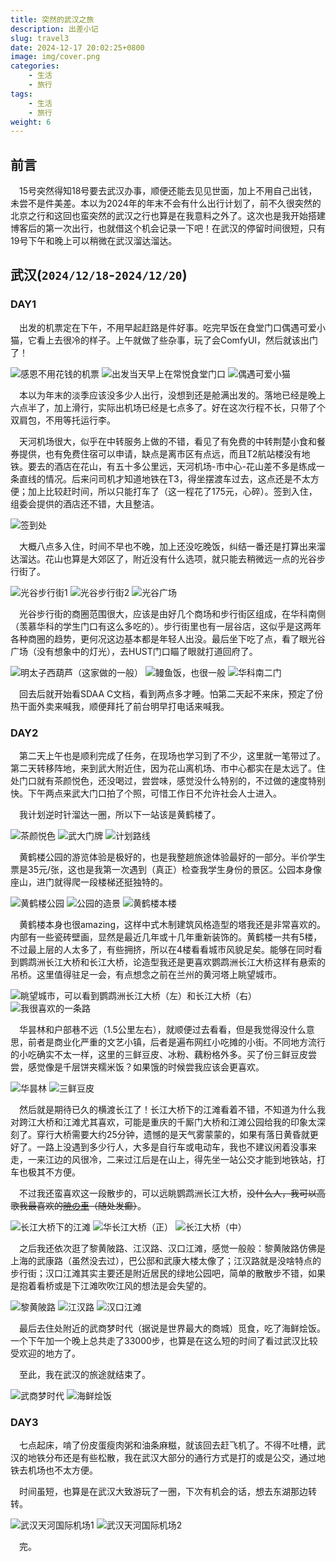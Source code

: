 ```yaml
---
title: 突然的武汉之旅
description: 出差小记
slug: travel3
date: 2024-12-17 20:02:25+0800
image: img/cover.png
categories:
    - 生活
    - 旅行
tags:
    - 生活
    - 旅行
weight: 6
---
```


## 前言

&emsp;15号突然得知18号要去武汉办事，顺便还能去见见世面，加上不用自己出钱，未尝不是件美差。本以为2024年的年末不会有什么出行计划了，前不久很突然的北京之行和这回也蛮突然的武汉之行也算是在我意料之外了。这次也是我开始搭建博客后的第一次出行，也就借这个机会记录一下吧！在武汉的停留时间很短，只有19号下午和晚上可以稍微在武汉溜达溜达。

## 武汉(`2024/12/18`-`2024/12/20`)

### DAY1

&emsp;出发的机票定在下午，不用早起赶路是件好事。吃完早饭在食堂门口偶遇可爱小猫，它看上去很冷的样子。上午就做了些杂事，玩了会ComfyUI，然后就该出门了！

![感恩不用花钱的机票](img/1.jpg) ![出发当天早上在常悦食堂门口](img/2.jpg) ![偶遇可爱小猫](img/3.jpg)

&emsp;本以为年末的淡季应该没多少人出行，没想到还是舱满出发的。落地已经是晚上六点半了，加上滑行，实际出机场已经是七点多了。好在这次行程不长，只带了个双肩包，不用等托运行李。

&emsp;天河机场很大，似乎在中转服务上做的不错，看见了有免费的中转荆楚小食和餐券提供，也有免费住宿可以申请，缺点是离市区有点远，而且T2航站楼没有地铁。要去的酒店在花山，有五十多公里远，天河机场-市中心-花山差不多是练成一条直线的情况。后来问司机才知道地铁在T3，得坐摆渡车过去，这点还是不太方便；加上比较赶时间，所以只能打车了（这一程花了175元，心碎）。签到入住，组委会提供的酒店还不错，大且整洁。

![签到处](img/4.jpg)

&emsp;大概八点多入住，时间不早也不晚，加上还没吃晚饭，纠结一番还是打算出来溜达溜达。花山也算是大郊区了，附近没有什么选项，就只能去稍微远一点的光谷步行街了。

![光谷步行街1](img/5.jpg) ![光谷步行街2](img/6.jpg) ![光谷广场](img/7.jpg)

&emsp;光谷步行街的商圈范围很大，应该是由好几个商场和步行街区组成，在华科南侧（羡慕华科的学生门口有这么多吃的）。步行街里也有一层谷店，这似乎是这两年各种商圈的趋势，更何况这边基本都是年轻人出没。最后坐下吃了点，看了眼光谷广场（没有想象中的灯光），去HUST门口瞄了眼就打道回府了。

![明太子西葫芦（这家做的一般）](img/8.jpg) ![鳗鱼饭，也很一般](img/9.jpg) ![华科南二门](img/10.jpg)

&emsp;回去后就开始看SDAA C文档，看到两点多才睡。怕第二天起不来床，预定了份热干面外卖来喊我，顺便拜托了前台明早打电话来喊我。

### DAY2

&emsp;第二天上午也是顺利完成了任务，在现场也学习到了不少，这里就一笔带过了。第二天转移阵地，来到武大附近住，因为花山离机场、市中心都实在是太远了。住处门口就有茶颜悦色，还没喝过，尝尝味，感觉没什么特别的，不过做的速度特别快。下午两点来武大门口拍了个照，可惜工作日不允许社会人士进入。

&emsp;我计划逆时针溜达一圈，所以下一站该是黄鹤楼了。

![茶颜悦色](img/11.jpg) ![武大门牌](img/12.jpg) ![计划路线](img/20.jpg)

&emsp;黄鹤楼公园的游览体验是极好的，也是我整趟旅途体验最好的一部分。半价学生票是35元/张，这也是我第一次遇到（真正）检查我学生身份的景区。公园本身像座山，进门就得爬一段楼梯还挺独特的。

![黄鹤楼公园](img/13.jpg) ![公园的造景](img/14.jpg) ![黄鹤楼本楼](img/15.jpg)

&emsp;黄鹤楼本身也很amazing，这样中式木制建筑风格造型的塔我还是非常喜欢的。内部有一些瓷砖壁画，显然是最近几年或十几年重新装饰的。黄鹤楼一共有5楼，不过最上层的人太多了，有些拥挤，所以在4楼看看城市风貌足矣。能够在同时看到鹦鹉洲长江大桥和长江大桥，论造型我还是更喜欢鹦鹉洲长江大桥这样有悬索的吊桥。这里值得驻足一会，有点想念之前在兰州的黄河塔上眺望城市。

![眺望城市，可以看到鹦鹉洲长江大桥（左）和长江大桥（右）](img/16.jpg) ![我很喜欢的一条路](img/17.jpg)

&emsp;华昙林和户部巷不远（1.5公里左右），就顺便过去看看，但是我觉得没什么意思，前者是商业化严重的文艺小镇，后者是遍布网红小吃摊的小街。不同地方流行的小吃确实不太一样，这里的三鲜豆皮、冰粉、藕粉格外多。买了份三鲜豆皮尝尝，感觉像是千层饼夹糯米饭？如果饿的时候尝我应该会更喜欢。

![华昙林](img/18.png) ![三鲜豆皮](img/19.png)

&emsp;然后就是期待已久的横渡长江了！长江大桥下的江滩看着不错，不知道为什么我对跨江大桥和江滩尤其喜欢，可能是重庆的千厮门大桥和江滩公园给我的印象太深刻了。穿行大桥需要大约25分钟，遗憾的是天气雾蒙蒙的，如果有落日黄昏就更好了。一路上没遇到多少行人，大多是自行车或电动车，我也不建议闲着没事来走，一来江边的风很冷，二来过江后是在山上，得先坐一站公交才能到地铁站，打车也极其不方便。

&emsp;不过我还蛮喜欢这一段散步的，可以远眺鹦鹉洲长江大桥，~~没什么人，我可以高歌我最喜欢的[暁の車](https://music.163.com/song?id=724495)（随处发癫）~~。

![长江大桥下的江滩](img/21.jpg) ![华长江大桥（正）](img/22.jpg) ![长江大桥（中）](img/23.jpg)

&emsp;之后我还依次逛了黎黄陂路、江汉路、汉口江滩，感觉一般般：黎黄陂路仿佛是上海的武康路（虽然没去过），巴公邸和武康大楼太像了；江汉路就是没啥特点的步行街；汉口江滩其实主要还是附近居民的绿地公园吧，简单的散散步不错，如果是抱着看桥或是下江滩吹吹江风的想法是会失望的。

![黎黄陂路](img/24.jpg) ![江汉路](img/25.jpg) ![汉口江滩](img/26.jpg)

&emsp;最后去住处附近的武商梦时代（据说是世界最大的商城）觅食，吃了海鲜烩饭。一个下午加一个晚上总共走了33000步，也算是在这么短的时间了看过武汉比较受欢迎的地方了。

&emsp;至此，我在武汉的旅途就结束了。

![武商梦时代](img/27.jpg) ![海鲜烩饭](img/28.jpg)

### DAY3

&emsp;七点起床，啃了份皮蛋瘦肉粥和油条麻糍，就该回去赶飞机了。不得不吐槽，武汉的地铁分布还是有些松散，我在武汉大部分的通行方式是打的或是公交，通过地铁去机场也不太方便。

&emsp;时间虽短，也算是在武汉大致游玩了一圈，下次有机会的话，想去东湖那边转转。

![武汉天河国际机场1](img/29.jpg) ![武汉天河国际机场2](img/30.jpg)

&emsp;完。